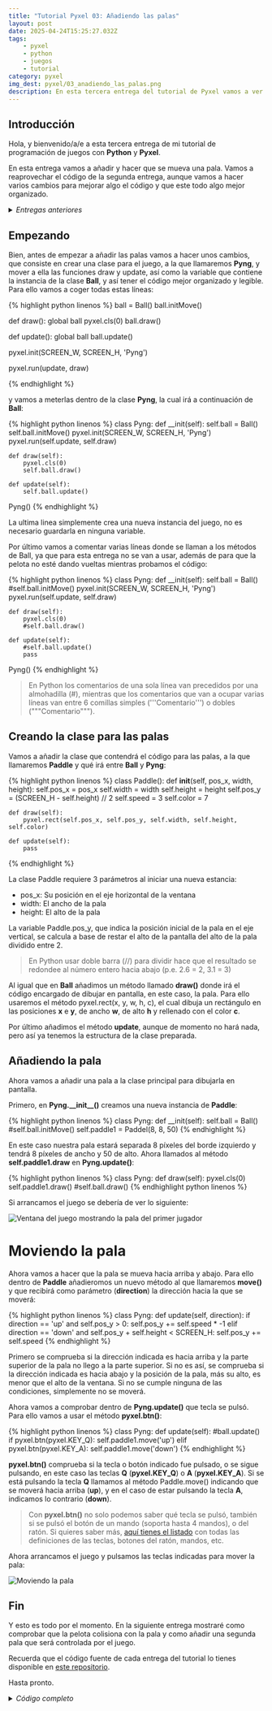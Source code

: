 ```yaml
---
title: "Tutorial Pyxel 03: Añadiendo las palas"
layout: post
date: 2025-04-24T15:25:27.032Z
tags:
    - pyxel
    - python
    - juegos
    - tutorial
category: pyxel
img_dest: pyxel/03_anadiendo_las_palas.png
description: En esta tercera entrega del tutorial de Pyxel vamos a ver como añadir y mover las palas
---
```

## Introducción

Hola, y bienvenido/a/e a esta tercera entrega de mi tutorial de programación de juegos con **Python** y **Pyxel**.

En esta entrega vamos a añadir y hacer que se mueva una pala. Vamos a reaprovechar el código de la segunda entrega, aunque vamos a hacer varios cambios para mejorar algo el código y que este todo algo mejor organizado.

<details>
    <summary><em>Entregas anteriores</em></summary>
    <ul>
        <li>
            <a href="{% link _posts/2025-03-04-tutorial-pyxel-01-introduccion.md %}">01 - Introducción</a>
        </li>
        <li>
            <a href="{% link _posts/2025-04-15-tutorial-pyxel-02-la-pelota.md %}">02 - Moviendo la pelota</a>
        </li>
    </ul>
</details>

## Empezando

Bien, antes de empezar a añadir las palas vamos a hacer unos cambios, que consiste en crear una clase para el juego, a la que llamaremos **Pyng**, y mover a ella las funciones draw y update, así como la variable que contiene la instancia de la clase **Ball**, y así tener el código mejor organizado y legible. Para ello vamos a coger todas estas líneas:

{% highlight python linenos %}
ball = Ball()
ball.initMove()

def draw():
    global ball
    pyxel.cls(0)
    ball.draw()

def update():
    global ball
    ball.update()

pyxel.init(SCREEN_W, SCREEN_H, 'Pyng')

pyxel.run(update, draw)

{% endhighlight %}

y vamos a meterlas dentro de la clase **Pyng**, la cual irá a continuación de **Ball**:

{% highlight python linenos %}
class Pyng:
    def __init(self):
        self.ball = Ball()
        self.ball.initMove()
        pyxel.init(SCREEN_W, SCREEN_H, 'Pyng')
        pyxel.run(self.update, self.draw)

    def draw(self):
        pyxel.cls(0)
        self.ball.draw()

    def update(self):
        self.ball.update()

Pyng()
{% endhighlight %}

La ultima linea simplemente crea una nueva instancia del juego, no es necesario guardarla en ninguna variable.

Por último vamos a comentar varias líneas donde se llaman a los métodos de Ball, ya que para esta entrega no se van a usar, además de para que la pelota no esté dando vueltas mientras probamos el código:

{% highlight python linenos %}
class Pyng:
    def __init(self):
        self.ball = Ball()
        #self.ball.initMove()
        pyxel.init(SCREEN_W, SCREEN_H, 'Pyng')
        pyxel.run(self.update, self.draw)

    def draw(self):
        pyxel.cls(0)
        #self.ball.draw()

    def update(self):
        #self.ball.update()
        pass

Pyng()
{% endhighlight %}

> En Python los comentarios de una sola línea van precedidos por una almohadilla (#), mientras que los comentarios que van a ocupar varias líneas van entre 6 comillas simples ('''Comentario''') o dobles ("""Comentario""").

## Creando la clase para las palas

Vamos a añadir la clase que contendrá el código para las palas, a la que llamaremos **Paddle** y qué irá entre **Ball** y **Pyng**:

{% highlight python linenos %}
class Paddle():
    def __init__(self, pos_x, width, height):
        self.pos_x = pos_x
        self.width = width
        self.height = height
        self.pos_y = (SCREEN_H - self.height) // 2
        self.speed = 3
        self.color = 7

    def draw(self):
        pyxel.rect(self.pos_x, self.pos_y, self.width, self.height, self.color)

    def update(self):
        pass
{% endhighlight %}

La clase Paddle requiere 3 parámetros al iniciar una nueva estancia:
* pos_x: Su posición en el eje horizontal de la ventana
* width: El ancho de la pala
* height: El alto de la pala

La variable Paddle.pos_y, que indica la posición inicial de la pala en el eje vertical, se calcula a base de restar el alto de la pantalla del alto de la pala dividido entre 2.

> En Python usar doble barra (//) para dividir hace que el resultado se redondee al número entero hacia abajo (p.e. 2.6 = 2, 3.1 = 3)

Al igual que en **Ball** añadimos un método llamado **draw()** donde irá el código encargado de dibujar en pantalla, en este caso, la pala. Para ello usaremos el método pyxel.rect(x, y, w, h, c), el cual dibuja un rectángulo en las posiciones **x** e **y**, de ancho **w**, de alto **h** y rellenado con el color **c**.

Por último añadimos el método **update**, aunque de momento no hará nada, pero así ya tenemos la estructura de la clase preparada.

## Añadiendo la pala

Ahora vamos a añadir una pala a la clase principal para dibujarla en pantalla.

Primero, en **Pyng.\_\_init\_\_()** creamos una nueva instancia de **Paddle**:

{% highlight python linenos %}
class Pyng:
    def __init(self):
        self.ball = Ball()
        #self.ball.initMove()
        self.paddle1 = Paddel(8, 8, 50)
{% endhighlight %}

En este caso nuestra pala estará separada 8 píxeles del borde izquierdo y tendrá 8 píxeles de ancho y 50 de alto. Ahora llamados al método **self.paddle1.draw** en **Pyng.update()**:

{% highlight python linenos %}
class Pyng:
    def draw(self):
        pyxel.cls(0)
        self.paddle1.draw()
        #self.ball.draw()
{% endhighlight python linenos %}

Si arrancamos el juego se debería de ver lo siguiente:

![Ventana del juego mostrando la pala del primer jugador](/img/tuto_pyxel/03_01_pala.png)

# Moviendo la pala

Ahora vamos a hacer que la pala se mueva hacia arriba y abajo. Para ello dentro de **Paddle** añadieromos un nuevo método al que llamaremos **move()** y que recibirá como parámetro (**direction**) la dirección hacia la que se moverá:

{% highlight python linenos %}
class Pyng:
    def update(self, direction):
        if direction == 'up' and self.pos_y > 0:
            self.pos_y += self.speed * -1
        elif direction == 'down' and self.pos_y + self.height < SCREEN_H:
            self.pos_y += self.speed
{% endhighlight %}

Primero se comprueba si la dirección indicada es hacia arriba y la parte superior de la pala no llego a la parte superior. Si no es así, se comprueba si la dirección indicada es hacia abajo y la posición de la pala, más su alto, es menor que el alto de la ventana. Si no se cumple ninguna de las condiciones, simplemente no se moverá.

Ahora vamos a comprobar dentro de **Pyng.update()** que tecla se pulsó. Para ello vamos a usar el método **pyxel.btn()**:

{% highlight python linenos %}
class Pyng:
    def update(self):
        #ball.update()
        if pyxel.btn(pyxel.KEY_Q):
            self.paddle1.move('up')
        elif pyxel.btn(pyxel.KEY_A):
            self.paddle1.move('down')
{% endhighlight %}

**pyxel.btn()** comprueba si la tecla o botón indicado fue pulsado, o se sigue pulsando, en este caso las teclas **Q** (**pyxel.KEY_Q**) o **A** (**pyxel.KEY_A**). Si se está pulsando la tecla **Q** llamamos al método Paddle.move() indicando que se moverá hacia arriba (**up**), y en el caso de estar pulsando la tecla **A**, indicamos lo contrario (**down**).

> Con **pyxel.btn()** no solo podemos saber qué tecla se pulsó, también si se pulsó el botón de un mando (soporta hasta 4 mandos), o del ratón. Si quieres saber más, [aquí tienes el listado](https://github.com/kitao/pyxel/blob/main/python/pyxel/__init__.pyi#L59) con todas las definiciones de las teclas, botones del ratón, mandos, etc.

Ahora arrancamos el juego y pulsamos las teclas indicadas para mover la pala:

![Moviendo la pala](/img/tuto_pyxel/03_02_moviendo_pala.gif)

## Fin

Y esto es todo por el momento. En la siguiente entrega mostraré como comprobar que la pelota colisiona con la pala y como añadir una segunda pala que será controlada por el juego.

Recuerda que el código fuente de cada entrega del tutorial lo tienes disponible en [este repositorio](https://codeberg.org/son_link/tutorial_pyxel).

Hasta pronto.

<details>
    <summary><em>Código completo</em></summary>
    {% highlight python linenos %}
import pyxel
from random import choice


SCREEN_W = 320
SCREEN_H = 240


class Ball():
    def __init__(self):
        self.pos_x = (SCREEN_W - 2) // 2
        self.pos_y = (SCREEN_H - 2) // 2
        self.speed_x = 0
        self.speed_y = 0
        self.speed = 4
        self.radius = 4
        self.color = 7

    def initMove(self):
        # Inicia el movimiento de la pelota en una dirección aleatoria
        x_move = choice(['left', 'right'])
        if x_move == 'right':
            self.speed_x = self.speed
        else:
            self.speed_x = self.speed * -1

        y_move = choice(['up', 'down'])
        if y_move == 'down':
            self.speed_y = self.speed
        else:
            self.speed_y = self.speed * -1

    def draw(self):
        pyxel.circ(self.pos_x, self.pos_y, self.radius, self.color)

    def update(self):
        # Comprobamos si la bola choca contra la parte superior o inferior de la pantalla
        if self.pos_y - self.speed <= 0:
            self.speed_y = self.speed
        elif self.pos_y + self.speed >= SCREEN_H:
            self.speed_y = self.speed * -1

        # Y aquí si choca contra la parte izquierda y derecha
        if self.pos_x - self.speed <= 0:
            self.speed_x = self.speed
        elif self.pos_x + self.speed >= SCREEN_W:
            self.speed_x = self.speed * -1

        # Y finalmente movemos la bola
        self.pos_x += self.speed_x
        self.pos_y += self.speed_y


class Paddle():
    def __init__(self, pos_x, width, height):
        self.pos_x = pos_x
        self.width = width
        self.height = height
        self.pos_y = (SCREEN_H - self.height) // 2
        self.speed = 3
        self.color = 7

    def draw(self):
        pyxel.rect(self.pos_x, self.pos_y, self.width, self.height, self.color)

    def move(self, direction):
        if direction == 'up' and self.pos_y > 0:
            self.pos_y += self.speed * -1
        elif direction == 'down' and self.pos_y + self.height < SCREEN_H:
            self.pos_y += self.speed


class Pyng():
    def __init__(self):

        self.ball = Ball()
        #self.ball.initMove()
        self.paddle1 = Paddle(8, 8, 50)
        pyxel.init(SCREEN_W, SCREEN_H, 'Pyng')
        pyxel.run(self.update, self.draw)

    def draw(self):
        pyxel.cls(0)
        self.paddle1.draw()
        #self.ball.draw()

    def update(self):
        #ball.update()
        if pyxel.btn(pyxel.KEY_Q):
            self.paddle1.move('up')
        elif pyxel.btn(pyxel.KEY_A):
            self.paddle1.move('down')

Pyng()
{% endhighlight %}
</detail>
